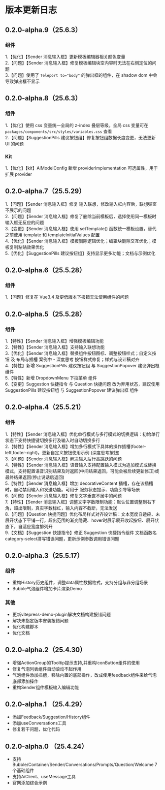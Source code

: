 
# 版本更新日志

## 0.2.0-alpha.9（25.6.3）

### 组件

1.【优化】【Sender 消息输入框】更新模板编辑器相关颜色变量  
2.【问题】【Sender 消息输入框】修复模板编辑块空内容时无法在右侧定位的问题  
3.【问题】使用了 `Teleport to="body"` 的弹出框的组件，在 shadow dom 中会导致弹出框不显示

## 0.2.0-alpha.8（25.6.3）

### 组件

1.【优化】使用 css 变量统一全局的 z-index 叠层等级。全局 css 变量可在 `packages/components/src/styles/variables.css` 查看  
2.【问题】【SuggestionPills 建议按钮组】修复按钮组数据长度变更，无法更新 UI 的问题

### Kit

1.【优化】【kit】AIModelConfig 新增 providerImplementation 可选属性，用于扩展 provider

## 0.2.0-alpha.7（25.5.29）

1.【问题】【Sender 消息输入框】修复 输入联想，修改输入框内容后，联想弹窗不展示的问题  
2.【问题】【Sender 消息输入框】修复了删除当前模板后，选择使用同一模板时输入框无反应的问题  
3.【变更】【Sender 消息输入框】使用 setTemplate() 函数统一模板设置，替代之前使用 template 和 templateInitialValues 配置  
4.【优化】【Sender 消息输入框】模板删除逻辑优化；编辑块删除交互优化；模板复制粘贴效果优化  
5.【优化】【SuggestionPills 建议按钮组】支持显示更多功能；文档与示例优化

## 0.2.0-alpha.6（25.5.28）

### 组件
1.【问题】修复在 Vue3.4 及更低版本下报错无法使用组件的问题  

## 0.2.0-alpha.5（25.5.28）

### 组件
1.【特性】【Sender 消息输入框】增强模板编辑功能  
2.【特性】【Sender 消息输入框】支持输入联想功能  
3.【优化】【Sender 消息输入框】替换组件按钮图标、调整按钮样式；自定义按钮 及 布局与插槽 案例中 - 深度思考 按钮样式修复；样式与设计稿对齐  
4.【特性】新增 SuggestionPills 建议按钮组 与 SuggestionPopover 建议弹出框 组件  
5.【特性】新增 DropdownMenu 下拉菜单 组件  
6.【变更】Suggestion 快捷指令 与 Question 快捷问题 改为弃用状态，建议使用 SuggestionPills 建议按钮组 与 SuggestionPopover 建议弹出框 组件  

## 0.2.0-alpha.4（25.5.21）

### 组件
1.【特性】【Sender 消息输入框】优化单行模式与多行模式的切换逻辑：初始单行状态下支持快捷键切换多行及输入时自动切换多行  
2.【特性】【Sender 消息输入框】增加多行模式下具体的操作插槽(footer-left,footer-right)，更新自定义按钮使用示例 (深度思考按钮)  
3.【问题】【Sender 消息输入框】解决输入后行高跳跃的问题  
4.【特性】【Sender 消息输入框】语音输入支持配置输入模式为追加模式或替换模式，支持配置语音识别结果及时返回(中间结果返回，可能会被后续更新修正)或最终结果返回(停止说话后返回)  
5.【特性】【Sender 消息输入框】增加 decorativeContent 插槽，存在该插槽时，自动禁用输入和发送功能。可用于 服务状态提示、功能引导等场景  
6.【问题】【Sender 消息输入框】修复文字垂直不居中的问题  
7.【特性】【Sender 消息输入框】调整文字字数限制功能：默认位置调整到右下角，超出限制，真实字数标红，输入内容不截断，无法发送  
8.【问题】【Question 快捷问题】优化布局样式对齐设计稿：文本宽度自适应、未展开状态下平铺一行，超出范围的渐变隐藏、hover时展示展开收起按钮、展开状态下，自适应宽度排列开  
9.【文档】【Suggestion 快捷指令】修正 Suggestion 快捷指令组件 文档函数名category-select拼写错误问题，更新示例参数调用错误问题  



## 0.2.0-alpha.3（25.5.17）

### 组件
- 重构History历史组件，调整data属性数据格式，支持分组与非分组场景
- Bubble气泡组件增加卡片渲染Demo

### 其他
- 更新vitepress-demo-plugin解决文档构建报错问题
- 解决未指定版本安装报错问题
- 优化构建脚本
- 优化文档

## 0.2.0-alpha.2（25.4.30）
- 增强ActionGroup的Tooltip提示支持,并重构IconButton组件的使用
- 修复气泡列表组件自动滚动不起作用
- 气泡组件添加插槽，移除内置的底部操作，改成使用feedback组件来给气泡底部添加操作
- 重构Sender组件模板输入编辑功能

## 0.2.0-alpha.1 （25.4.29）
- 添加Feedback/Suggestion/History组件
- 添加useConversations工具
- 修复若干问题，优化代码

## 0.2.0-alpha.0 （25.4.24）
- 支持Bubble/Container/Sender/Conversations/Prompts/Question/Welcome 7个基础组件
- 支持AiClient、useMessage工具
- 官网添加综合示例
